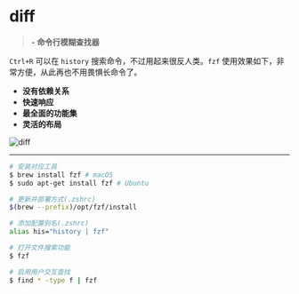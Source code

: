 # diff

> **[]() - 命令行模糊查找器**

`Ctrl+R` 可以在 `history` 搜索命令，不过用起来很反人类。`fzf` 使用效果如下，非常方便，从此再也不用畏惧长命令了。

- **没有依赖关系**
- **快速响应**
- **最全面的功能集**
- **灵活的布局**

![diff](../images/tools-.png)

---

```bash
# 安装对应工具
$ brew install fzf # macOS
$ sudo apt-get install fzf # Ubuntu

# 更新并部署方式(.zshrc)
$(brew --prefix)/opt/fzf/install

# 添加配置别名(.zshrc)
alias his="history | fzf"
```

```bash
# 打开文件搜索功能
$ fzf

# 启用用户交互查找
$ find * -type f | fzf
```
